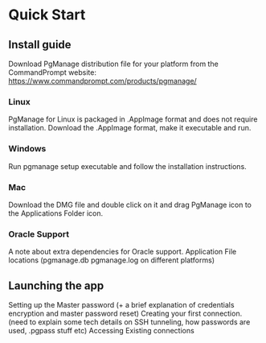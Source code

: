 # Quick Start

## Install guide

Download PgManage distribution file for your platform from the CommandPrompt website: https://www.commandprompt.com/products/pgmanage/

### Linux

PgManage for Linux is packaged in .AppImage format and does not require installation. Download the .AppImage format, make it executable and run.

### Windows

Run pgmanage setup executable and follow the installation instructions.

### Mac

Download the DMG file and double click on it and drag PgManage icon to the Applications Folder icon.

### Oracle Support

A note about extra dependencies for Oracle support.
Application File locations (pgmanage.db pgmanage.log on different platforms)

## Launching the app

Setting up the Master password (+ a brief explanation of credentials encryption and master password reset)
Creating your first connection. (need to explain some tech details on SSH tunneling, how passwords are used, .pgpass stuff etc)
Accessing Existing connections